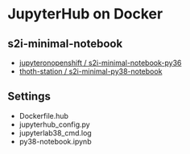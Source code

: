 # JupyterHub on Docker

## s2i-minimal-notebook
  - [jupyteronopenshift / s2i-minimal-notebook-py36](https://quay.io/repository/jupyteronopenshift/s2i-minimal-notebook-py36)
  - [thoth-station / s2i-minimal-py38-notebook](https://quay.io/repository/thoth-station/s2i-minimal-py38-notebook)

## Settings
  - Dockerfile.hub
  - jupyterhub_config.py
  - jupyterlab38_cmd.log
  - py38-notebook.ipynb
